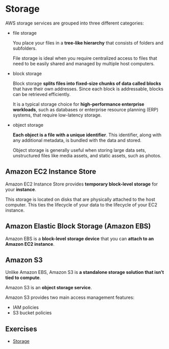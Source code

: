 # Storage

AWS storage services are grouped into three different categories:

- file storage

  You place your files in a **tree-like hierarchy** that consists of folders and subfolders.

  File storage is ideal when you require centralized access to files that need to be easily shared and managed by multiple host computers.

- block storage

  Block storage **splits files into fixed-size chunks of data called blocks** that have their own addresses. Since each block is addressable, blocks can be retrieved efficiently.

  It is a typical storage choice for **high-performance enterprise workloads**, such as databases or enterprise resource planning (ERP) systems, that require low-latency storage.

- object storage

  **Each object is a file with a unique identifier**. This identifier, along with any additional metadata, is bundled with the data and stored.

  Object storage is generally useful when storing large data sets, unstructured files like media assets, and static assets, such as photos.

## Amazon EC2 Instance Store

Amazon EC2 Instance Store provides **temporary block-level storage** for your **instance**.

This storage is located on disks that are physically attached to the host computer. This ties the lifecycle of your data to the lifecycle of your EC2 instance.

## Amazon Elastic Block Storage (Amazon EBS)

Amazon EBS is a **block-level storage device** that you can **attach to an Amazon EC2 instance**.

## Amazon S3

Unlike Amazon EBS, Amazon S3 is **a standalone storage solution that isn’t tied to compute**.

Amazon S3 is an **object storage service**.

Amazon S3 provides two main access management features:

- IAM policies
- S3 bucket policies

## Exercises

- [Storage](https://aws-tc-largeobjects.s3-us-west-2.amazonaws.com/DEV-AWS-MO-GCNv2/lab-5-storage.html)
